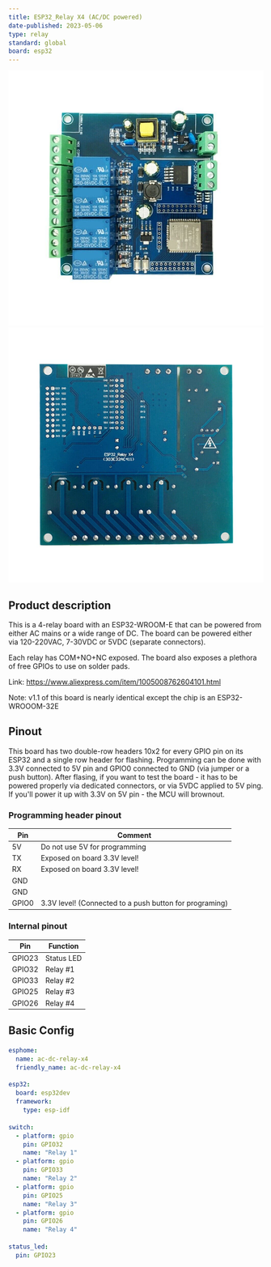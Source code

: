 ```yaml
---
title: ESP32_Relay X4 (AC/DC powered)
date-published: 2023-05-06
type: relay
standard: global
board: esp32
---
```


![Product front](./ac-dc-esp32-relayx4-front.jpg "Product front image")
![Product back](./ac-dc-esp32-relayx4-back.jpg "Product back image")

## Product description

This is a 4-relay board with an ESP32-WROOM-E that can be powered from either AC mains or a wide range of DC. The board can be powered either via 120-220VAC, 7-30VDC or 5VDC (separate connectors).

Each relay has COM+NO+NC exposed. The board also exposes a plethora of free GPIOs to use on solder pads.

Link: https://www.aliexpress.com/item/1005008762604101.html

Note: v1.1 of this board is nearly identical except the chip is an ESP32-WROOOM-32E

## Pinout

This board has two double-row headers 10x2 for every GPIO pin on its ESP32 and a single row header for flashing.
Programming can be done with 3.3V connected to 5V pin and GPIO0 connected to GND (via jumper or a push button).
After flasing, if you want to test the board - it has to be powered properly via dedicated connectors, or via 5VDC applied to 5V ping.
If you'll power it up with 3.3V on 5V pin - the MCU will brownout.

### Programming header pinout

| Pin   | Comment                                                 |
| ----- | ------------------------------------------------------- |
| 5V    | Do not use 5V for programming                           |
| TX    | Exposed on board 3.3V level!                            |
| RX    | Exposed on board 3.3V level!                            |
| GND   |                                                         |
| GND   |                                                         |
| GPIO0 | 3.3V level! (Connected to a push button for programing) |

### Internal pinout

| Pin    | Function   |
| ------ | ---------- |
| GPIO23 | Status LED |
| GPIO32 | Relay #1   |
| GPIO33 | Relay #2   |
| GPIO25 | Relay #3   |
| GPIO26 | Relay #4   |

## Basic Config

```yaml
esphome:
  name: ac-dc-relay-x4
  friendly_name: ac-dc-relay-x4

esp32:
  board: esp32dev
  framework:
    type: esp-idf

switch:
  - platform: gpio
    pin: GPIO32
    name: "Relay 1"
  - platform: gpio
    pin: GPIO33
    name: "Relay 2"
  - platform: gpio
    pin: GPIO25
    name: "Relay 3"
  - platform: gpio
    pin: GPIO26
    name: "Relay 4"

status_led:
  pin: GPIO23
```
